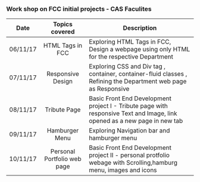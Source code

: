 

### Work shop on FCC initial projects - CAS Faculites

| Date    | Topics covered        | Description |
| ----------  |:---------------:| ----------- | 
| 06/11/17 | HTML Tags in FCC| Exploring HTML Tags in FCC, Design a webpage using only HTML for the respective Department|
| 07/11/17 | Responsive Design| Exploring CSS and Div tag , container, container-fluid classes , Refining the Department web page as Responsive|
| 08/11/17 | Tribute Page| Basic Front End Development project I  - Tribute page with responsive Text and Image, link opened as a new page in new tab|
| 09/11/17 | Hamburger Menu | Exploring Navigation bar and hamburger menu |
| 10/11/17 | Personal Portfolio web page | Basic Front End Development project II - personal protfolio webage with Scrolling,hamburg menu, images and icons |

